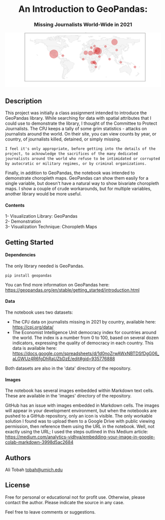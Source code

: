 <h1 align="center">An Introduction to GeoPandas:</h1>
<h3 align="center">Missing Journalists World-Wide in 2021</h3>

<div align="center">
  <img src="images/CPJMissingSaved.png" width="800">
</div>

## Description

This project was initially a class assignment intended to introduce the GeoPandas library. While searching for data with spatial attributes that I could use to demonstrate the library, I thought of the Committee to Protect Journalists. The CPJ keeps a tally of some grim statistics - attacks on journalists around the world. On their site, you can view counts by year, or country, of journalists killed, detained, or simply missing.

	I feel it's only appropriate, before getting into the details of the project, to acknowledge the sacrifices of the many dedicated journalists around the world who refuse to be intimidated or corrupted by autocratic or military regimes, or by criminal organizations.

Finally, in addition to GeoPandas, the notebook was intended to demonstrate choropleth maps. GeoPandas can show them easily for a single variable, but doesn't have a natural way to show bivariate choropleth maps. I show a couple of crude workarounds, but for multiple variables, another library would be more useful.

#### Contents

1- Visualization Library: GeoPandas</br>
2- Demonstration</br>
3- Visualization Technique: Choropleth Maps</br>

## Getting Started

#### Dependencies

The only library needed is GeoPandas.
```
pip install geopandas
```

You can find more information on GeoPandas here:
https://geopandas.org/en/stable/getting_started/introduction.html

#### Data

The notebook uses two datasets:

* The CPJ data on journalists missing in 2021 by country, available here: https://cpj.org/data/
* The Economist Intelligence Unit democracy index for countries around the world. The index is a number from 0 to 100, based on several dozen indicators, expressing the quality of democracy in each country. This data is available here:
https://docs.google.com/spreadsheets/d/1d0noZrwAWxNBTDSfDgG06_aLGWUz4R6fgDhRaUZbDzE/edit#gid=935776888

Both datasets are also in the 'data' directory of the repository.

#### Images

The notebook has several images embedded within Markdown text cells. These are available in the 'images' directory of the repository.

GitHub has an issue with images embedded in Markdown cells. The images will appear in your development environment, but when the notebooks are pushed to a GitHub repository, only an icon is visible. The only workable solution I found was to upload them to a Google Drive with public viewing permission, then reference them using the URL in the notebook. Well, not exactly using the URL; I used the steps outlined in this Medium article:
https://medium.com/analytics-vidhya/embedding-your-image-in-google-colab-markdown-3998d5ac2684

## Authors

Ali Tobah
tobah@umich.edu

## License

Free for personal or educational not for profit use. Otherwise, please contact the author.  Please indicate the source in any case.

Feel free to leave comments or suggestions.
